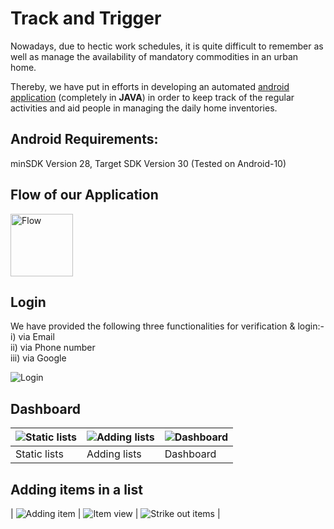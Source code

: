 # Track and Trigger

Nowadays, due to hectic work schedules, it is quite difficult to remember as well as manage the availability of mandatory commodities in an urban home.

Thereby, we have put in efforts in developing an automated <u>android application</u> (completely in **JAVA**) in order to keep track of the regular activities and aid people in managing the daily home inventories.

## Android Requirements:

minSDK Version 28, Target SDK Version 30
(Tested on Android-10)

## Flow of our Application

<!-- ![Flow](/images/image7.png) -->
<img src="/images/image7.png" alt="Flow" width="100"/>

## Login

We have provided the following three functionalities for verification & login:- <br />
i) via Email <br />
ii) via Phone number <br />
iii) via Google <br />

![Login](/images/image2.jpg)

## Dashboard

| ![Static lists](/images/image22.jpg) | ![Adding lists](/images/image18.jpg) | ![Dashboard](/images/image3.jpg) |
| ------------------------------------ | ------------------------------------ | -------------------------------- |
| Static lists                         | Adding lists                         | Dashboard                        |

## Adding items in a list

| ![Adding item](/images/image9.jpg) | ![Item view](/images/image8.jpg) | ![Strike out items](/images/image20.jpg) |
